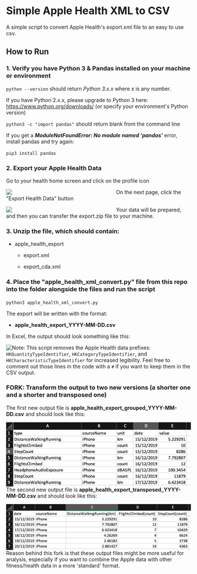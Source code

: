 # Simple Apple Health XML to CSV

A simple script to convert Apple Health's export.xml file to an easy to use csv.



## How to Run 

### 1. Verify you have Python 3 & Pandas installed on your machine or environment

`python --version` should return _Python 3.x.x_ where x is any number. 

If you have Python 2.x.x, please upgrade to Python 3 here: https://www.python.org/downloads/ (or specify your environment's Python version)

`python3 -c "import pandas"` should return blank from the command line

If you get a _**ModuleNotFoundError: No module named 'pandas'**_ error, install pandas and try again:

`pip3 install pandas`


### 2. Export your Apple Health Data

   Go to your health home screen and click on the profile icon

<img style="float: left;" src="img/health_home.jpg" width=300>

On the next page, click the "Export Health Data" button

<img style="float: left;" src="img/export_data_button.jpg" width = 300 >

Your data will be prepared, and then you can transfer the export.zip file to your machine.



### 3. Unzip the file, which should contain:

   * apple_health_export
     * export.xml
     
     * export_cda.xml
     
       

### 4. Place the "apple_health_xml_convert.py" file from this repo into the folder alongside the files and run the script

`python3 apple_health_xml_convert.py`



The export will be written with the format:

* **apple_health_export_YYYY-MM-DD.csv**

  

In Excel, the output should look something like this:

<img style="float: left;" src="img/example_output.jpg">

Note: This script removes the Apple Health data prefixes: `HKQuantityTypeIdentifier`, `HKCategoryTypeIdentifier`, and `HKCharacteristicTypeIdentifier` for increased legibility. Feel free to comment out those lines in the code with a `#` if you want to keep them in the CSV output.

### FORK: Transform the output to two new versions (a shorter one and a shorter and transposed one)

The first new output file is **apple_health_export_grouped_YYYY-MM-DD.csv** and should look like this:

<img style="float: left;" src="img/example_output_2.jpg">

The second new output file is **apple_health_export_transposed_YYYY-MM-DD.csv** and should look like this:

<img style="float: left;" src="img/example_output_3.jpg">

Reason behind this fork is that these output files might be more useful for analysis, especially if you want to combine the Apple data with other fitness/health data in a more 'standard' format.
